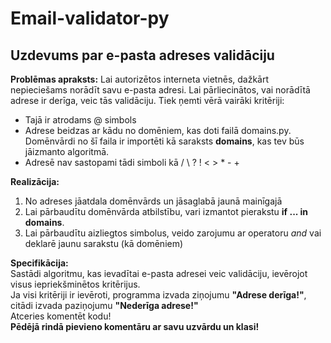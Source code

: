 # Email-validator-py
Uzdevums par e-pasta adreses validāciju
---
**Problēmas apraksts:**
Lai autorizētos interneta vietnēs, dažkārt nepieciešams norādīt savu e-pasta adresi. Lai pārliecinātos, vai norādītā adrese ir derīga, veic tās validāciju. Tiek ņemti vērā vairāki kritēriji:<br>
* Tajā ir atrodams @ simbols
* Adrese beidzas ar kādu no domēniem, kas doti failā domains.py. Domēnvārdi no šī faila ir importēti kā saraksts **domains**, kas tev būs jāizmanto algoritmā.
* Adresē nav sastopami tādi simboli kā / \ ? ! < > * - +

**Realizācija:**<br>
1. No adreses jāatdala domēnvārds un jāsaglabā jaunā mainīgajā
2. Lai pārbaudītu domēnvārda atbilstību, vari izmantot pierakstu **if ... in domains**.
3. Lai pārbaudītu aizliegtos simbolus, veido zarojumu ar operatoru *and* vai deklarē jaunu sarakstu (kā domēniem)

**Specifikācija:**<br>
Sastādi algoritmu, kas ievadītai e-pasta adresei veic validāciju, ievērojot visus iepriekšminētos kritērijus.<br>
Ja visi kritēriji ir ievēroti, programma izvada ziņojumu **"Adrese derīga!"**, citādi izvada paziņojumu **"Nederīga adrese!"**<br>
Atceries komentēt kodu!<br>
**Pēdējā rindā pievieno komentāru ar savu uzvārdu un klasi!**
